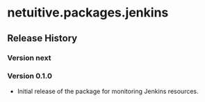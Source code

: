 # netuitive.packages.jenkins

## Release History

### Version next

### Version 0.1.0

* Initial release of the package for monitoring Jenkins resources.
